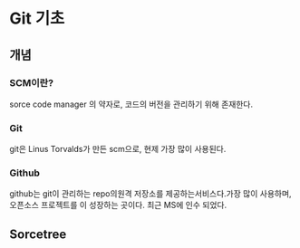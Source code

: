 # Git 기초

## 개념

### SCM이란?

sorce code manager 의 약자로, 코드의 버전을 관리하기 위해 존재한다.

### Git

git은 Linus Torvalds가 만든 scm으로, 현제 가장 많이 사용된다.

### Github

github는 git이 관리하는 repo의원격 저장소를 제공하는서비스다.가장 많이 사용하며, 오픈소스 프로젝트를 이 성장하는 곳이다. 최근 MS에 인수 되었다.

## Sorcetree

